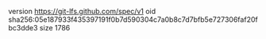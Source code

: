version https://git-lfs.github.com/spec/v1
oid sha256:05e187933f435397191f0b7d590304c7a0b8c7d7bfb5e727306faf20fbc3dde3
size 1786
